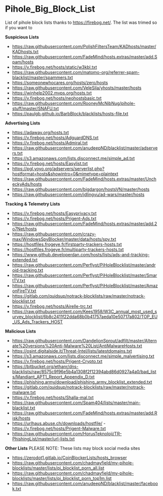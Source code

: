 # Pihole_Big_Block_List
List of pihole block lists thanks to https://firebog.net/. The list was trimed so if you want to


**Suspicious Lists**

- https://raw.githubusercontent.com/PolishFiltersTeam/KADhosts/master/KADhosts.txt
- https://raw.githubusercontent.com/FadeMind/hosts.extras/master/add.Spam/hosts
- https://v.firebog.net/hosts/static/w3kbl.txt
- https://raw.githubusercontent.com/matomo-org/referrer-spam-blacklist/master/spammers.txt
- https://someonewhocares.org/hosts/zero/hosts
- https://raw.githubusercontent.com/VeleSila/yhosts/master/hosts
- https://winhelp2002.mvps.org/hosts.txt
- https://v.firebog.net/hosts/neohostsbasic.txt
- https://raw.githubusercontent.com/RooneyMcNibNug/pihole-stuff/master/SNAFU.txt
- https://paulgb.github.io/BarbBlock/blacklists/hosts-file.txt

**Advertising Lists**

- https://adaway.org/hosts.txt
- https://v.firebog.net/hosts/AdguardDNS.txt
- https://v.firebog.net/hosts/Admiral.txt
- https://raw.githubusercontent.com/anudeepND/blacklist/master/adservers.txt
- https://s3.amazonaws.com/lists.disconnect.me/simple_ad.txt
- https://v.firebog.net/hosts/Easylist.txt
- https://pgl.yoyo.org/adservers/serverlist.php?hostformat=hosts&showintro=0&mimetype=plaintext
- https://raw.githubusercontent.com/FadeMind/hosts.extras/master/UncheckyAds/hosts
- https://raw.githubusercontent.com/bigdargon/hostsVN/master/hosts
- https://raw.githubusercontent.com/jdlingyu/ad-wars/master/hosts

**Tracking & Telemetry Lists**

- https://v.firebog.net/hosts/Easyprivacy.txt
- https://v.firebog.net/hosts/Prigent-Ads.txt
- https://raw.githubusercontent.com/FadeMind/hosts.extras/master/add.2o7Net/hosts
- https://raw.githubusercontent.com/crazy-max/WindowsSpyBlocker/master/data/hosts/spy.txt
- https://hostfiles.frogeye.fr/firstparty-trackers-hosts.txt
- https://hostfiles.frogeye.fr/multiparty-trackers-hosts.txt
- https://www.github.developerdan.com/hosts/lists/ads-and-tracking-extended.txt
- https://raw.githubusercontent.com/Perflyst/PiHoleBlocklist/master/android-tracking.txt
- https://raw.githubusercontent.com/Perflyst/PiHoleBlocklist/master/SmartTV.txt
- https://raw.githubusercontent.com/Perflyst/PiHoleBlocklist/master/AmazonFireTV.txt
- https://gitlab.com/quidsup/notrack-blocklists/raw/master/notrack-blocklist.txt
- https://v.firebog.net/hosts/Airelle-trc.txt
- https://raw.githubusercontent.com/Kees1958/W3C_annual_most_used_survey_blocklist/6b8c2411f22dda68b0b41757aeda10e50717a802/TOP_EU_US_Ads_Trackers_HOST

**Malicious Lists**

- https://raw.githubusercontent.com/DandelionSprout/adfilt/master/Alternate%20versions%20Anti-Malware%20List/AntiMalwareHosts.txt
- https://osint.digitalside.it/Threat-Intel/lists/latestdomains.txt
- https://s3.amazonaws.com/lists.disconnect.me/simple_malvertising.txt
- https://v.firebog.net/hosts/Prigent-Crypto.txt
- https://bitbucket.org/ethanr/dns-blacklists/raw/8575c9f96e5b4a1308f2f12394abd86d0927a4a0/bad_lists/Mandiant_APT1_Report_Appendix_D.txt
- https://phishing.army/download/phishing_army_blocklist_extended.txt
- https://gitlab.com/quidsup/notrack-blocklists/raw/master/notrack-malware.txt
- https://v.firebog.net/hosts/Shalla-mal.txt
- https://raw.githubusercontent.com/Spam404/lists/master/main-blacklist.txt
- https://raw.githubusercontent.com/FadeMind/hosts.extras/master/add.Risk/hosts
- https://urlhaus.abuse.ch/downloads/hostfile/
-https://v.firebog.net/hosts/Prigent-Malware.txt
- https://raw.githubusercontent.com/HorusTeknoloji/TR-PhishingList/master/url-lists.txt


**Other Lists** PLEASE NOTE: These lists may block social media sites 

- https://zerodot1.gitlab.io/CoinBlockerLists/hosts_browser
- https://raw.githubusercontent.com/chadmayfield/my-pihole-blocklists/master/lists/pi_blocklist_porn_all.list
- https://raw.githubusercontent.com/chadmayfield/my-pihole-blocklists/master/lists/pi_blocklist_porn_top1m.list
- https://raw.githubusercontent.com/anudeepND/blacklist/master/facebook.txt
